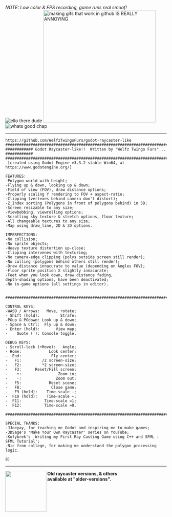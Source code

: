 <i>NOTE: Low color & FPS recording, game runs real smoof!</i><br>
<img src="https://raw.githubusercontent.com/WelfzTwingoFurs/godot-raycaster/main/icon.png" title="ello there dude">
<img src="https://media3.giphy.com/media/cFraOiAcTPDb14GSZJ/giphy.gif" height=350px title="making gifs that work in github IS REALLY ANNOYING">
<img src="https://raw.githubusercontent.com/WelfzTwingoFurs/godot-raycaster/main/icon.png" title="whats good chap">
<hr>


```text
https://github.com/WelfzTwingoFurs/godot-raycaster-like
###################################################################################
############ Godot Raycaster-like!!  Written by "Welfz Twingo Furs"... ############
###################################################################################
 [created using Godot Engine v3.3.2-stable Win64, at https://www.godotengine.org/]

FEATURES:
-Polygon world with height;
-Flying up & down, looking up & down;
-Field of view (FOV), draw distance options;
-Properly scaling Y rendering to FOV + aspect-ratio;
-Clipping (vertexes behind camera don't distort);
-Z_Index sorting (Polygons in front of polygons behind) in 3D;
-Screen resizable to any size;
-Viewbobbing, viewrolling options;
-Scrolling sky texture & stretch options, floor texture;
-All changeable textures to any size;
-Map using draw_line, 2D & 3D options.

IMPERFECTIONS:
-No collision;
-No sprite objects;
-Heavy texture distortion up-close;
-Clipping intervenes with texturing;
-No camera-edge clipping (polys outside screen still render);
-No culling (polygons behind others still render);
-Draw distance innacurate to value (depending on Angles FOV);
-Floor sprite position X slightly innacurate;
-Feet when you look down, draw distance fading,
depth-shading options, have been deactivated;
-No in-game options (all settings in editor).


###################################################################################

CONTROL KEYS:
-WASD / Arrows:   Move, rotate;
- Shift (hold):         Strafe;
-PGup & PGdown: Look up & down;
- Space & Ctrl:  Fly up & down;
- Enter (hold):       View map;
-    Quote ('): Console toggle.

DEBUG KEYS:
- Scroll-lock (+Move):   Angle;
- Home:            Look center;
-  End:             Fly center;
-   F1:         /2 screen-size;
-   F2:         *2 screen-size;
-   F3:      Reset/Fill screen;
-    +:                Zoom in;
-    -:               Zoom out;
-   F5:            Reset scene;
-   F8:             Close game;
-   F9 (hold):    Time-scale -;
-  F10 (hold):    Time-scale +;
-  F11:          Time-scale =1;
-  F12:          Time-scale =0.

###################################################################################

SPECIAL THANKS:
-JJoeyay, for teaching me Godot and inspiring me to make games;
-3DSage's 'Make Your Own Raycaster' series on YouTube;
-Kofybrek's 'Writing my First Ray Casting Game using C++ and SFML - SFML Tutorial';
-Nic from college, for making me understand the polygon processing logic.

8)
```
<hr>
<img src="https://media4.giphy.com/media/sOnrCzHT3ndi16DamA/giphy.gif" height=128px align="left">

<b >Old raycaster versions, & others
<br>available at "older-versions".
